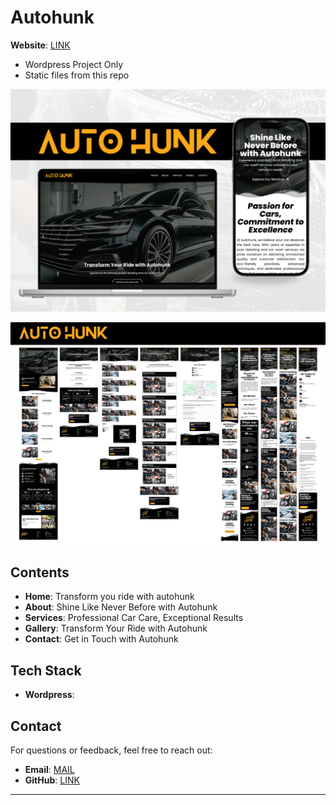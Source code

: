 # Autohunk

**Website**: [LINK](https://palegreen-rail-207685.hostingersite.com/)
  
- Wordpress Project Only
- Static files from this repo


![Screenshot of Autohunk](layout/layout.png)

![Screenshot of Autohunk](layout/mockup.jpg)

## Contents

- **Home**: Transform you ride with autohunk
- **About**: Shine Like Never Before with Autohunk
- **Services**: Professional Car Care, Exceptional Results
- **Gallery**: Transform Your Ride with Autohunk
- **Contact**: Get in Touch with Autohunk

## Tech Stack

- **Wordpress**:

## Contact

For questions or feedback, feel free to reach out:

- **Email**: [MAIL](mailto:jayjucarjr@gmail.com)
- **GitHub**: [LINK](https://github.com/JayThreeme)

---
